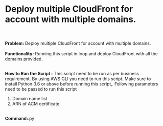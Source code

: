 # Deploy multiple CloudFront for account with multiple domains.<br><br>

<b>Problem:</b> Deploy multiple CloudFront for account with multiple domains.<br><br>
<b>Functionality:</b> Running this script in loop and deploy CloudFront with all the domains provided.<br><br>

<b>How to Run the Script :</b> This script need to be run as per business requirement. By using AWS CLI you need to run this script. Make sure to install Python 3.6 or above before running this script,. Following parameters need to be passed to run this script
<ol>
	<li>Domain name list 
	<li>ARN of ACM certificate
</ol>
<br>
<b>Command:</b python3 <Script_name>.py
